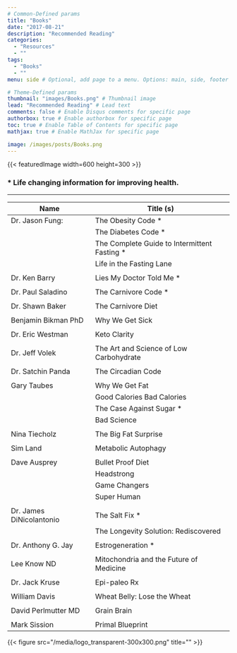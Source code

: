 ```yaml
---
# Common-Defined params
title: "Books"
date: "2017-08-21"
description: "Recommended Reading"
categories:
  - "Resources"
  - ""
tags:
  - "Books"
  - ""
menu: side # Optional, add page to a menu. Options: main, side, footer

# Theme-Defined params
thumbnail: "images/Books.png" # Thumbnail image
lead: "Recommended Reading" # Lead text
comments: false # Enable Disqus comments for specific page
authorbox: true # Enable authorbox for specific page
toc: true # Enable Table of Contents for specific page
mathjax: true # Enable MathJax for specific page

image: /images/posts/Books.png
---
```

{{< featuredImage width=600 height=300 >}}

 ### * Life changing information for improving health.
 ------------------------------


|Name                       |Title (s)  |
|---------------------------|---------------------------------------------|
|Dr. Jason Fung:	          |The Obesity Code *|
||The Diabetes Code *|
||The Complete Guide to Intermittent Fasting *|
||Life in the Fasting Lane |
|||
|Dr. Ken Barry|            Lies My Doctor Told Me *|
|||
|Dr. Paul Saladino|        The Carnivore Code *|
|||
|Dr. Shawn Baker|          The Carnivore Diet|
|||
|Benjamin Bikman PhD |     Why We Get Sick |
|||
|Dr. Eric Westman|         Keto Clarity|
|||
|Dr. Jeff Volek|           The Art and Science of Low Carbohydrate|
|||
|Dr. Satchin Panda|        The Circadian Code|
|||
|Gary Taubes|               Why We Get Fat|
|| Good Calories Bad Calories |
||The Case Against Sugar *|
||Bad Science |
|||
|Nina Tiecholz|             The Big Fat Surprise|
|||
|Sim Land|                  Metabolic Autophagy|
|||
|Dave Ausprey|               Bullet Proof Diet|
|| Headstrong|
|| Game Changers|
|| Super Human|
|||
|Dr. James DiNicolantonio|    The Salt Fix *|
||The Longevity Solution:       Rediscovered|
|||
|Dr. Anthony G. Jay|	          Estrogeneration *|
|||
|Lee Know ND|                   Mitochondria and the Future of Medicine|
|||
|Dr. Jack Kruse|                Epi-paleo Rx|
|||
|William Davis|                 Wheat Belly: Lose the Wheat|
|||
|David Perlmutter MD|           Grain Brain |
|||
|Mark Sission|                  Primal Blueprint|

{{< figure src="/media/logo_transparent-300x300.png" title="" >}}
